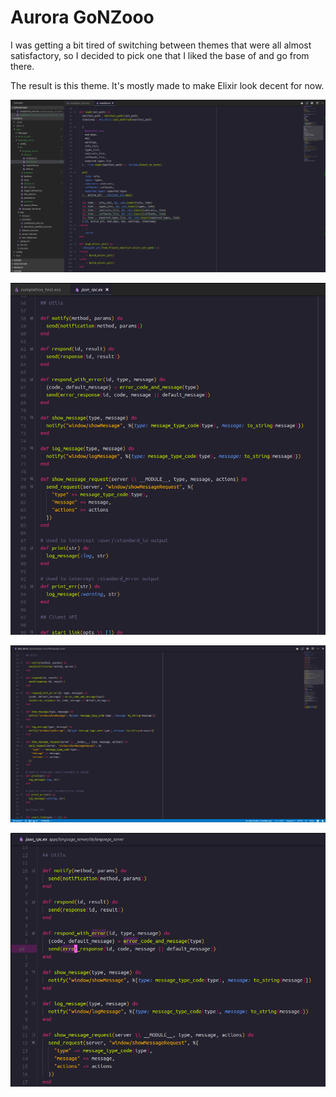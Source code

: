 # Aurora GoNZooo

I was getting a bit tired of switching between themes that were all almost satisfactory,
so I decided to pick one that I liked the base of and go from there.

The result is this theme. It's mostly made to make Elixir look decent for now.

![Fullscreen with zen mode turned off](images/elixir-ls-1.png)

![Showing maps](images/elixir-ls-3.png)

![Fullscreen with zen mode turned on](images/elixir-ls-4.png)

![Showing marked text & highlighting with same content](images/elixir-ls-5-marking.png)
